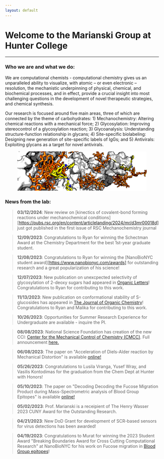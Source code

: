 ```yaml
---
layout: default
---
```


# Welcome to the Marianski Group at Hunter College

---

### Who we are and what we do:

We are computational chemists - computational chemistry gives us an unparalleled ability to visualize, with atomic – or even electronic – resolution, the mechanistic underpinning of physical, chemical, and biochemical processes, and in effect, provide a crucial insight into most challenging questions in the development of novel therapeutic strategies, and chemical synthesis.

Our research is focused around five main areas, three of which are connected by the theme of carbohydrates: 1) Mechanochemistry: Altering chemical reactions with a mechanical force; 2) Glycosylation: Improving stereocontrol of a glycosylation reaction; 3) Glycoanalysis: Understanding structure-function relationship in glycans; 4) Site-specific biolabeling: Designing new generation of site-specific labels of IgGs; and 5) Antivirals: Exploiting glycans as a target for novel antivirals. 

<figure class="w-100 tc">
 <img src="/assets/img/binding.png" alt="drawing"/>
</figure>


### News from the lab:

> **03/12/2024**: New review on [kinectics of covalent-bond forming reactions under mechanochemical conditions][https://pubs.rsc.org/en/content/articlelanding/2024/mr/d3mr00018d] just got published in the first issue of RSC Mechanochemistry journal  

> **12/09/2023**: Congratulations to Ryan for winning the Schectman Award at the Chemistry Department for the best 1st-year graduate student. 

> **12/08/2023**: Congratulations to Ryan for winning the [NanoBioNYC student award][https://www.nanobionyc.com/awards] for outstanding research and a great popularization of his science!

> **12/07/2023**: New publication on unexcpected selectivity of glycosylation of 2-deoxy sugars had appeared in [Organic Letters](https://pubs.acs.org/doi/10.1021/acs.orglett.3c03607)! Congratulations to Ryan for contributing to this work. 

> **11/13/2023**: New publication on conformational stability of S-glucosides has appeared in [The Journal of Organic Chemistry](https://pubs.acs.org/doi/10.1021/acs.joc.3c01156)! Congratulations to Ryan and Malika for contributing to this work. 

> **10/26/2023**: Opportunities for Summer Research Experience for Undergraduate are available - inquire the PI. 

> **08/08/2023**: National Science Foundation has creation of the new CCI: [Center for the Mechanical Control of Chemistry (CMCC)](https://www.chem.tamu.edu/cmcc/). Full announcement [here.](https://new.nsf.gov/news/crushing-chemical-innovations-heart-newly-expanded?utm_medium=email&utm_source=govdelivery)

> **06/08/2023**: The paper on "Acceleration of Diels-Alder reaction by Mechanical Distortion" is available [online!](https://www.science.org/doi/10.1126/science.adf5273)

> **05/26/2023**: Congratulations to Lusila Vranga, Yusef Wray, and Vasilis Kontodimas for the graduation from the Chem Dept at Hunter with Honors!

> **05/10/2023**: The paper on "Decoding Decoding the Fucose Migration Product during Mass-Spectrometric analysis of Blood Group Epitopes" is available [online!](https://onlinelibrary.wiley.com/doi/10.1002/anie.202302883)

> **05/02/2023**: Prof. Marianski is a receipient of The Henry Wasser 2023 CUNY Award for the Outstanding Research. 

> **04/21/2023**: New DoD Grant for development of SCR-based sensors for virus detections has been awarded! 

> **04/19/2023**: Congratulations to Murat for winning the 2023 Student Award "Breaking Boundaries Award for Cross Cutting Computational Research" at NanoBioNYC for his work on Fucose migration in [Blood Group epitopes](https://onlinelibrary.wiley.com/doi/10.1002/ange.202302883)!
